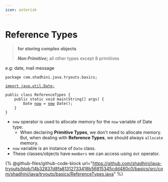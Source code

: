 ```yaml
---
icon: asterisk
---
```


# Reference Types

> **for storing complex objects**&#x20;
>
> _**Non Primitive**_**;** all other types except 8 primitives

e.g: date, mail message



<pre class="language-java"><code class="lang-java">package com.shadhini.java.tryouts.basics;

<a data-footnote-ref href="#user-content-fn-1">import java.util.Date;</a>

public class ReferenceTypes {
    public static void main(String[] args) {
        Date <a data-footnote-ref href="#user-content-fn-2">now</a> = <a data-footnote-ref href="#user-content-fn-3">new</a> Date();
    }
}
</code></pre>

* `new` operator is used to allocate memory for the `now` variable of Date type.
  * When declaring **Primitive Types**, we don't need to allocate memory. But, when dealing with **Reference Types**, we should always `allocate` memory.
* `now` variable is an instance of `Date` class.
* These classes/objects have `members` we can access using `dot` operator.

{% @github-files/github-code-block url="https://github.com/shadhini/java-tryouts/blob/14b32837d8fa81312733418b56815345cdd480c0/basics/src/com/shadhini/java/tryouts/basics/ReferenceTypes.java" %}







[^1]: To use a Date class from java.util package which is different from the current package of the current class, we need to `import` java.util  package first.

[^2]: instance of `Date` class

[^3]: used to allocate memory for the variable
